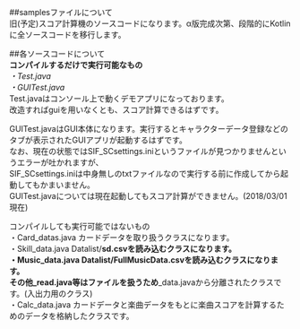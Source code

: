 ##samplesファイルについて  
旧(予定)スコア計算機のソースコードになります。α版完成次第、段階的にKotlinに全ソースコードを移行します。  
  
##各ソースコードについて  
__コンパイルするだけで実行可能なもの__  
_・Test.java_  
_・GUITest.java_  
Test.javaはコンソール上で動くデモアプリになっております。  
改造すればguiを用いなくとも、スコア計算できるはずです。  
  
GUITest.javaはGUI本体になります。実行するとキャラクターデータ登録などのタブが表示されたGUIアプリが起動するはずです。  
なお、現在の状態ではSIF_SCsettings.iniというファイルが見つかりませんというエラーが吐かれますが、  
SIF_SCsettings.iniは中身無しのtxtファイルなので実行する前に作成してから起動してもかまいません。  
GUITest.javaについては現在起動してもスコア計算ができません。(2018/03/01現在)  
  
コンパイルしても実行可能ではないもの  
・Card_datas.java  カードデータを取り扱うクラスになります。  
・Skill_data.java  Datalist/**sd.csvを読み込むクラスになります。  
・Music_data.java  Datalist/FullMusicData.csvを読み込むクラスになります。  
その他_read.java等はファイルを扱うため**_data.javaから分離されたクラスです。(入出力用のクラス)  
・Calc_data.java  カードデータと楽曲データをもとに楽曲スコアを計算するためのデータを格納したクラスです。  
